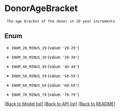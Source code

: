 # DonorAgeBracket

     The age bracket of the donor in 10 year increments     

## Enum

* `ENUM_20_MINUS_29` (value: `'20-29'`)

* `ENUM_30_MINUS_39` (value: `'30-39'`)

* `ENUM_40_MINUS_49` (value: `'40-49'`)

* `ENUM_50_MINUS_59` (value: `'50-59'`)

* `ENUM_60_MINUS_69` (value: `'60-69'`)

* `ENUM_70_MINUS_79` (value: `'70-79'`)

[[Back to Model list]](../README.md#documentation-for-models) [[Back to API list]](../README.md#documentation-for-api-endpoints) [[Back to README]](../README.md)


